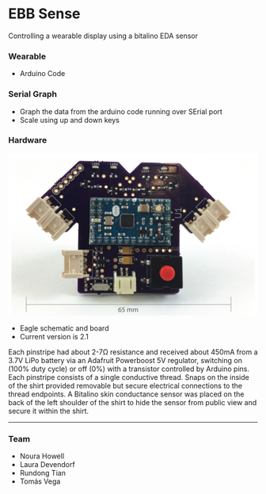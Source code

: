 # EBB Sense
  Controlling a wearable display using a bitalino EDA sensor

### Wearable
- Arduino Code

### Serial Graph
- Graph the data from the arduino code running over SErial port
- Scale using up and down keys

### Hardware

![Custom PCB](https://github.com/Noura/ebbsense/blob/master/images/beautifulPCB_simplified-01.jpg)

- Eagle schematic and board
- Current version is 2.1

Each pinstripe had about 2-7Ω resistance and received about 450mA from a 3.7V LiPo battery via an Adafruit Powerboost 5V regulator, switching on (100% duty cycle) or off (0%) with a transistor controlled by Arduino pins. Each pinstripe consists of a single conductive thread. Snaps on the inside of the shirt provided removable but secure electrical connections to the thread endpoints. A Bitalino skin conductance sensor was placed on the back of the left shoulder of the shirt to hide the sensor from public view and secure it within the shirt. 

---

### Team
- Noura Howell
- Laura Devendorf
- Rundong Tian
- Tomás Vega
